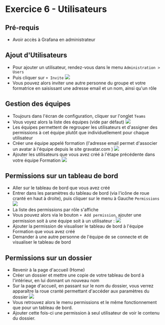 # Exercice 6 - Utilisateurs

## Pré-requis

* Avoir accès à Grafana en administrateur


## Ajout d'Utilisateurs

* Pour ajouter un utilisateur, rendez-vous dans le menu `Administration > Users`
* Puis cliquer sur `+ Invite`
![](https://static.les-enovateurs.com/uploads/2019/02/Grafana-Cr%C3%A9er-un-utilisateur.png)
* Vous pouvez alors inviter une autre personne du groupe et votre formatrice en saisissant une adresse email et un nom, ainsi qu'un rôle

## Gestion des équipes

* Toujours dans l'écran de configuration, cliquer sur l'onglet `Teams`
* Vous voyez alors la liste des équipes (vide par défaut)
![](https://static.les-enovateurs.com/uploads/2019/02/Grafana-Cr%C3%A9ation-dune-%C3%A9quipe.png)
* Les équipes permettent de regrouper les utilisateurs et d'assigner des permissions à cet équipe plutôt que individuellement pour chaque utilisateur
* Créer une équipe appelé formation (l'adresse email permet d'associer un avatar à l'équipe depuis le site gravatar.com )
![](https://static.les-enovateurs.com/uploads/2019/02/Grafana-Nouvelle-%C3%A9quipe.png)
* Ajouter les utilisateurs que vous avez créé à l'étape précédente dans votre équipe Formation
![](https://static.les-enovateurs.com/uploads/2019/02/Grafana-une-nouvelle-%C3%A9quipe-cr%C3%A9e.png)

## Permissions sur un tableau de bord

* Aller sur le tableau de bord que vous avez créé
* Entrer dans les paramètres du tableau de bord (via l'icône de roue cranté en haut à droite), puis cliquer sur le menu à Gauche `Permissions`
![](https://static.les-enovateurs.com/uploads/2019/02/Grafana-Gestion-des-permissions-sur-un-tableau-de-bord.png)
* La liste des permissions par rôle s'affiche
* Vous pouvez alors via le bouton `+ Add permission`, ajouter une permission soit à une équipe soit à un utilisateur : 
![](https://static.les-enovateurs.com/uploads/2019/02/Grafana-Ajout-dune-permission.png)
* Ajouter la permission de visualiser le tableau de bord à l'équipe Formation que vous avez créé
* Demander à une autre personne de l'équipe de se connecte et de visualiser le tableau de bord

## Permissions sur un dossier

* Revenir à la page d'accueil (Home)
* Créer un dossier et mettre une copie de votre tableau de bord à l'intérieur, en lui donnant un nouveau nom
* Sur la page d'accueil, en passant sur le nom du dossier, vous verrez apparaître la roue cranté permettant d'accéder aux paramètres du dossier
![](https://static.les-enovateurs.com/uploads/2019/02/Grafana-Permissions-sur-un-Dossier.png)
* Vous retrouvez alors le menu permissions et le même fonctionnement que pour un tableau de bord.
* Ajouter cette fois-ci une permission à seul utilisateur de voir le contenu du dossier. 
